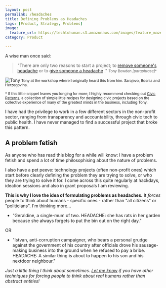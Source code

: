```yaml
---
layout: post
permalink: /headaches
title: Defining Problems as Headaches 
tags: [Product, Strategy, Problems]
image: 
  feature_url: https://techtohuman.s3.amazonaws.com/images/feature_maze.jpg
category: Product

---
```


A wise man once said: 

> "There are only two reasons to start a project; 
> to [remove someone's headache](http://civicpatterns.org/patterns/remove-a-headache/)
> or to [give someone a headache](http://civicpatterns.org/patterns/give-someone-a-headache/) ." 
<small> Tony Bowden <em>[paraphrase]</em>*</small> 

![Tony](https://techtohuman.s3.amazonaws.com/images/tony_bowden.jpg)
<small> Tony at the workshop where I originally heard this from him. Sarajevo, Bosnia and Herzegovina. </small> 

<small>* If this little snippet leaves you longing for more, I highly recommend checking out [Civic Patterns](http://civicpatterns.org/), a collection of simple little recipes for designing civic projects based on the collective experience of many of the greatest minds in the business, including Tony. </small> 


I have had the privilege to work in a few different sectors in the non-profit sector, ranging from transparency and accountability, through civic tech to public health. I have never managed to find a successful project that broke this pattern. 

## A problem fetish

As anyone who has read this blog for a while will know: I have a problem fetish and spend a lot of time philosophising about the nature of problems. 

I also have a pet peeve: technology projects (often non-profit ones) which start before clearly defining the problem they are trying to solve, or who they are trying to solve it for. I come across this quite regularly at hackdays, ideation sessions and also in grant proposals I am reviewing. 

**This is why I love the idea of formulating problems as headaches.** It *forces* people to think about humans - specific ones - rather than "all citizens" or "politicians". I'm thinking more...  

* "Geraldine, a single-mum of two. HEADACHE: she has rats in her garden because she always forgets to put the bin out on the right day."  

OR 

* "Istvan, anti-corruption campaigner, who bears a personal grudge against the government of his country after officials drove his sausage-making business into the ground when he refused to pay a bribe. HEADACHE: A similar thing is about to happen to his son and his nextdoor neighbour."

*Just a little thing I think about sometimes. [Let me know](https://techtohuman.com/contact/) if you have other techniques for forcing people to think about real humans rather than abstract entities!*
  
